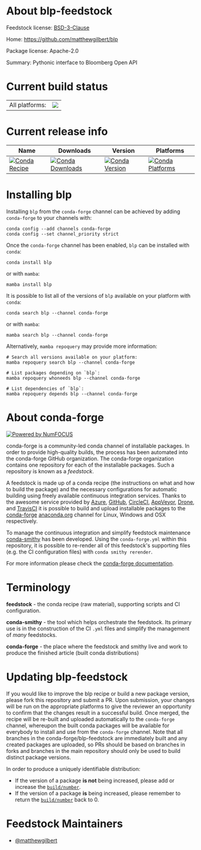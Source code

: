 About blp-feedstock
===================

Feedstock license: [BSD-3-Clause](https://github.com/conda-forge/blp-feedstock/blob/main/LICENSE.txt)

Home: https://github.com/matthewgilbert/blp

Package license: Apache-2.0

Summary: Pythonic interface to Bloomberg Open API

Current build status
====================


<table><tr><td>All platforms:</td>
    <td>
      <a href="https://dev.azure.com/conda-forge/feedstock-builds/_build/latest?definitionId=12818&branchName=main">
        <img src="https://dev.azure.com/conda-forge/feedstock-builds/_apis/build/status/blp-feedstock?branchName=main">
      </a>
    </td>
  </tr>
</table>

Current release info
====================

| Name | Downloads | Version | Platforms |
| --- | --- | --- | --- |
| [![Conda Recipe](https://img.shields.io/badge/recipe-blp-green.svg)](https://anaconda.org/conda-forge/blp) | [![Conda Downloads](https://img.shields.io/conda/dn/conda-forge/blp.svg)](https://anaconda.org/conda-forge/blp) | [![Conda Version](https://img.shields.io/conda/vn/conda-forge/blp.svg)](https://anaconda.org/conda-forge/blp) | [![Conda Platforms](https://img.shields.io/conda/pn/conda-forge/blp.svg)](https://anaconda.org/conda-forge/blp) |

Installing blp
==============

Installing `blp` from the `conda-forge` channel can be achieved by adding `conda-forge` to your channels with:

```
conda config --add channels conda-forge
conda config --set channel_priority strict
```

Once the `conda-forge` channel has been enabled, `blp` can be installed with `conda`:

```
conda install blp
```

or with `mamba`:

```
mamba install blp
```

It is possible to list all of the versions of `blp` available on your platform with `conda`:

```
conda search blp --channel conda-forge
```

or with `mamba`:

```
mamba search blp --channel conda-forge
```

Alternatively, `mamba repoquery` may provide more information:

```
# Search all versions available on your platform:
mamba repoquery search blp --channel conda-forge

# List packages depending on `blp`:
mamba repoquery whoneeds blp --channel conda-forge

# List dependencies of `blp`:
mamba repoquery depends blp --channel conda-forge
```


About conda-forge
=================

[![Powered by
NumFOCUS](https://img.shields.io/badge/powered%20by-NumFOCUS-orange.svg?style=flat&colorA=E1523D&colorB=007D8A)](https://numfocus.org)

conda-forge is a community-led conda channel of installable packages.
In order to provide high-quality builds, the process has been automated into the
conda-forge GitHub organization. The conda-forge organization contains one repository
for each of the installable packages. Such a repository is known as a *feedstock*.

A feedstock is made up of a conda recipe (the instructions on what and how to build
the package) and the necessary configurations for automatic building using freely
available continuous integration services. Thanks to the awesome service provided by
[Azure](https://azure.microsoft.com/en-us/services/devops/), [GitHub](https://github.com/),
[CircleCI](https://circleci.com/), [AppVeyor](https://www.appveyor.com/),
[Drone](https://cloud.drone.io/welcome), and [TravisCI](https://travis-ci.com/)
it is possible to build and upload installable packages to the
[conda-forge](https://anaconda.org/conda-forge) [anaconda.org](https://anaconda.org/)
channel for Linux, Windows and OSX respectively.

To manage the continuous integration and simplify feedstock maintenance
[conda-smithy](https://github.com/conda-forge/conda-smithy) has been developed.
Using the ``conda-forge.yml`` within this repository, it is possible to re-render all of
this feedstock's supporting files (e.g. the CI configuration files) with ``conda smithy rerender``.

For more information please check the [conda-forge documentation](https://conda-forge.org/docs/).

Terminology
===========

**feedstock** - the conda recipe (raw material), supporting scripts and CI configuration.

**conda-smithy** - the tool which helps orchestrate the feedstock.
                   Its primary use is in the construction of the CI ``.yml`` files
                   and simplify the management of *many* feedstocks.

**conda-forge** - the place where the feedstock and smithy live and work to
                  produce the finished article (built conda distributions)


Updating blp-feedstock
======================

If you would like to improve the blp recipe or build a new
package version, please fork this repository and submit a PR. Upon submission,
your changes will be run on the appropriate platforms to give the reviewer an
opportunity to confirm that the changes result in a successful build. Once
merged, the recipe will be re-built and uploaded automatically to the
`conda-forge` channel, whereupon the built conda packages will be available for
everybody to install and use from the `conda-forge` channel.
Note that all branches in the conda-forge/blp-feedstock are
immediately built and any created packages are uploaded, so PRs should be based
on branches in forks and branches in the main repository should only be used to
build distinct package versions.

In order to produce a uniquely identifiable distribution:
 * If the version of a package **is not** being increased, please add or increase
   the [``build/number``](https://docs.conda.io/projects/conda-build/en/latest/resources/define-metadata.html#build-number-and-string).
 * If the version of a package **is** being increased, please remember to return
   the [``build/number``](https://docs.conda.io/projects/conda-build/en/latest/resources/define-metadata.html#build-number-and-string)
   back to 0.

Feedstock Maintainers
=====================

* [@matthewgilbert](https://github.com/matthewgilbert/)


